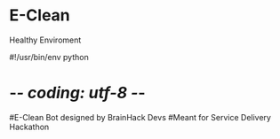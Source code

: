 # E-Clean
Healthy Enviroment

#!/usr/bin/env python
# -*- coding: utf-8 -*-
#E-Clean Bot designed by BrainHack Devs
#Meant for Service Delivery Hackathon
